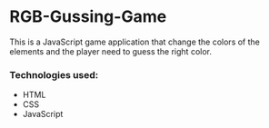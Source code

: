 # RGB-Gussing-Game
This is a JavaScript game application that change the colors of the elements and the player need to guess the right color.

### Technologies used:
- HTML
- CSS
- JavaScript
